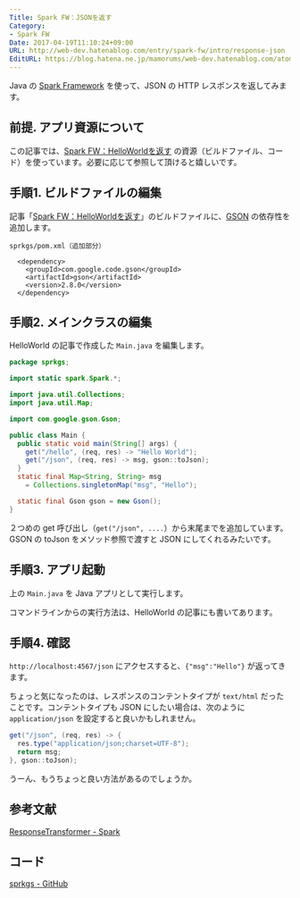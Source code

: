 ```yaml
---
Title: Spark FW：JSONを返す
Category:
- Spark FW
Date: 2017-04-19T11:10:24+09:00
URL: http://web-dev.hatenablog.com/entry/spark-fw/intro/response-json
EditURL: https://blog.hatena.ne.jp/mamorums/web-dev.hatenablog.com/atom/entry/10328749687238002871
---
```


Java の [Spark Framework](http://sparkjava.com/) を使って、JSON の HTTP レスポンスを返してみます。


## 前提. アプリ資源について
この記事では、[Spark FW：HelloWorldを返す](/entry/spark-fw/intro/hello-world) の資源（ビルドファイル、コード）を使っています。必要に応じて参照して頂けると嬉しいです。


## 手順1. ビルドファイルの編集
記事「[Spark FW：HelloWorldを返す](/entry/spark-fw/intro/hello-world)」のビルドファイルに、[GSON](https://github.com/google/gson) の依存性を追加します。

`sprkgs/pom.xml（追加部分）`

```
  <dependency>
    <groupId>com.google.code.gson</groupId>
    <artifactId>gson</artifactId>
    <version>2.8.0</version>
  </dependency>
```

## 手順2. メインクラスの編集
HelloWorld の記事で作成した `Main.java` を編集します。

```java
package sprkgs;

import static spark.Spark.*;

import java.util.Collections;
import java.util.Map;

import com.google.gson.Gson;

public class Main {
  public static void main(String[] args) {
    get("/hello", (req, res) -> "Hello World");
    get("/json", (req, res) -> msg, gson::toJson);
  }
  static final Map<String, String> msg
    = Collections.singletonMap("msg", "Hello");

  static final Gson gson = new Gson();
}
```

２つめの get 呼び出し（`get("/json", ....`）から末尾までを追加しています。GSON の toJson をメソッド参照で渡すと JSON にしてくれるみたいです。


## 手順3. アプリ起動
上の `Main.java` を Java アプリとして実行します。

コマンドラインからの実行方法は、HelloWorld の記事にも書いてあります。


## 手順4. 確認
`http://localhost:4567/json` にアクセスすると、`{"msg":"Hello"}` が返ってきます。

ちょっと気になったのは、レスポンスのコンテントタイプが `text/html` だったことです。コンテントタイプも JSON にしたい場合は、次のように `application/json` を設定すると良いかもしれません。

```java
get("/json", (req, res) -> {
  res.type("application/json;charset=UTF-8");
  return msg;
}, gson::toJson);
```

うーん、もうちょっと良い方法があるのでしょうか。


## 参考文献
[ResponseTransformer - Spark](http://sparkjava.com/documentation.html#response-transformer)


## コード
[sprkgs - GitHub](https://github.com/mamorum/blog/tree/master/code/sprkgs)
